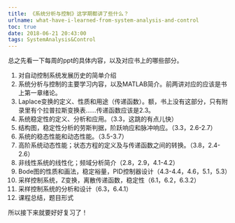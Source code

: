 ```yaml
---
title: 《系统分析与控制》这学期都讲了些什么？
urlname: what-have-i-learned-from-system-analysis-and-control
toc: true
date: 2018-06-21 20:43:00
tags: SystemAnalysis&Control
---
```


总之先看一下每周的ppt的具体内容，以及对应书上的哪些部分。

1. 对自动控制系统发展历史的简单介绍
2. 系统分析与控制的主要学习内容，以及MATLAB简介。前两讲对应的应该是书上第一章绪论。
3. Laplace变换的定义、性质和用途（传递函数）。额，书上没有这部分，只有附录里有个拉普拉斯变换表……传递函数应该是2.3。
4. 系统稳定性的定义、分析和应用。（3.3，这跳的有点儿快）
5. 结构图，稳定性分析的劳斯判据，阶跃响应和脉冲响应。（3.3，2.6-2.7）
6. 系统的稳态性能和动态性能。（3.5-3.7）
7. 高阶系统动态性能；状态方程的定义及与传递函数之间的转换。（3.8，2.4-2.6）
8. 非线性系统的线性化；频域分析简介（2.8，2.9，4.1-4.2）
9. Bode图的性质和画法，稳定裕量，PID控制器设计（4.3-4.4，4.6，5.1，5.3）
10. 采样控制系统，Z变换，离散传递函数，稳定性（6.1，6.2，6.3.2）
11. 采样控制系统的分析和设计（6.3，6.4.1）
12. 课程总结，题目形式

所以接下来就要好好复习了！
